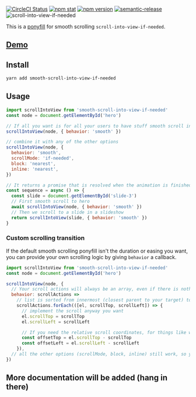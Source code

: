 [![CircleCI Status](https://img.shields.io/circleci/project/github/stipsan/scroll-into-view-if-needed.svg?style=flat-square)](https://circleci.com/gh/stipsan/scroll-into-view-if-needed)
[![npm stat](https://img.shields.io/npm/dm/scroll-into-view-if-needed.svg?style=flat-square)](https://npm-stat.com/charts.html?package=scroll-into-view-if-needed)
[![npm version](https://img.shields.io/npm/v/scroll-into-view-if-needed.svg?style=flat-square)](https://www.npmjs.com/package/scroll-into-view-if-needed)
[![semantic-release](https://img.shields.io/badge/%20%20%F0%9F%93%A6%F0%9F%9A%80-semantic--release-e10079.svg?style=flat-square)](https://github.com/semantic-release/semantic-release)
![scroll-into-view-if-needed](https://user-images.githubusercontent.com/81981/39338604-0bff23f2-49c4-11e8-9929-2f2b74a67b3c.png)

This is a [ponyfill](https://ponyfill.com) for smooth scrolling
`scroll-into-view-if-needed`.

## [Demo](https://scroll-into-view-if-needed.netlify.com/)

## Install

```bash
yarn add smooth-scroll-into-view-if-needed
```

## Usage

```js
import scrollIntoView from 'smooth-scroll-into-view-if-needed'
const node = document.getElementById('hero')

// If all you want is for all your users to have stuff smooth scroll into view
scrollIntoView(node, { behavior: 'smooth' })

// combine it with any of the other options
scrollIntoView(node, {
  behavior: 'smooth',
  scrollMode: 'if-needed',
  block: 'nearest',
  inline: 'nearest',
})

// It returns a promise that is resolved when the animation is finished
const sequence = async () => {
  const slide = document.getElementById('slide-3')
  // First smooth scroll to hero
  await scrollIntoView(node, { behavior: 'smooth' })
  // Then we scroll to a slide in a slideshow
  return scrollIntoView(slide, { behavior: 'smooth' })
}
```

### Custom scrolling transition

If the default smooth scrolling ponyfill isn't the duration or easing you want,
you can provide your own scrolling logic by giving `behavior` a callback.

```js
import scrollIntoView from 'smooth-scroll-into-view-if-needed'
const node = document.getElementById('hero')

scrollIntoView(node, {
  // Your scroll actions will always be an array, even if there is nothing to scroll
  behavior: scrollActions =>
    // list is sorted from innermost (closest parent to your target) to outermost (often the document.body or viewport)
    scrollActions.forEach(([el, scrollTop, scrollLeft]) => {
      // implement the scroll anyway you want
      el.scrollTop = scrollTop
      el.scrollLeft = scrollLeft

      // If you need the relative scroll coordinates, for things like window.scrollBy style logic, just do the math
      const offsetTop = el.scrollTop - scrollTop
      const offsetLeft = el.scrollLeft - scrollLeft
    }),
  // all the other options (scrollMode, block, inline) still work, so you don't need to reimplement them (unless you really really want to)
})
```

## More documentation will be added (hang in there)
